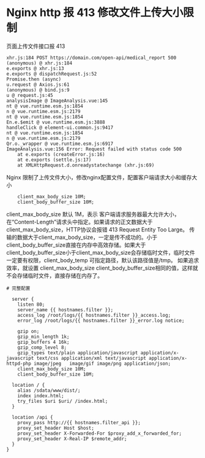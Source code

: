 # Nginx http 报 413 修改文件上传大小限制
页面上传文件接口报 413
```
xhr.js:184 POST https://domain.com/open-api/medical_report 500
(anonymous) @ xhr.js:184
e.exports @ xhr.js:13
e.exports @ dispatchRequest.js:52
Promise.then (async)
u.request @ Axios.js:61
(anonymous) @ bind.js:9
u @ request.js:45
analysisImage @ ImageAnalysis.vue:145
nt @ vue.runtime.esm.js:1854
n @ vue.runtime.esm.js:2179
nt @ vue.runtime.esm.js:1854
En.e.$emit @ vue.runtime.esm.js:3888
handleClick @ element-ui.common.js:9417
nt @ vue.runtime.esm.js:1854
n @ vue.runtime.esm.js:2179
Qr.o._wrapper @ vue.runtime.esm.js:6917
ImageAnalysis.vue:156 Error: Request failed with status code 500
    at e.exports (createError.js:16)
    at e.exports (settle.js:17)
    at XMLHttpRequest.d.onreadystatechange (xhr.js:69)
```
Nginx 限制了上传文件大小，修改nginx配置文件，配置客户端请求大小和缓存大小
```
    client_max_body_size 10M;
    client_body_buffer_size 10M;
```
client_max_body_size 默认 1M，表示 客户端请求服务器最大允许大小，在“Content-Length”请求头中指定。如果请求的正文数据大于client_max_body_size，HTTP协议会报错 413 Request Entity Too Large。
传输的数据大于client_max_body_size，一定是传不成功的。小于client_body_buffer_size直接在内存中高效存储。如果大于client_body_buffer_size小于client_max_body_size会存储临时文件，临时文件一定要有权限，client_body_temp 可指定路径，默认该路径值是/tmp。
如果追求效率，就设置 client_max_body_size client_body_buffer_size相同的值，这样就不会存储临时文件，直接存储在内存了。

```
# 完整配置

  server {
    listen 80;
    server_name {{ hostnames.filter }};
    access_log /root/logs/{{ hostnames.filter }}_access.log;
    error_log /root/logs/{{ hostnames.filter }}_error.log notice;
    
    gzip on;
    gzip_min_length 1k;
    gzip_buffers 4 16k;
    gzip_comp_level 8;
    gzip_types text/plain application/javascript application/x-javascript text/css application/xml text/javascript application/x-httpd-php image/jpeg   image/gif image/png application/json;
    client_max_body_size 10M;
    client_body_buffer_size 10M;
  
  location / {
    alias /sdata/www/dist/;
    index index.html;
    try_files $uri $uri/ /index.html;
  }
  
  location /api {
    proxy_pass http://{{ hostnames.filter_api }};
    proxy_set_header Host $host;
    proxy_set_header X-Forwarded-For $proxy_add_x_forwarded_for;
    proxy_set_header X-Real-IP $remote_addr;
  }
}
```
